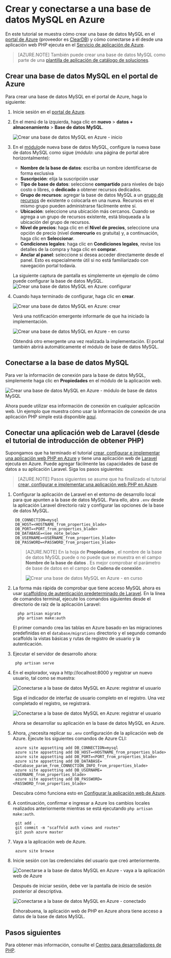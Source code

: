 <properties
    pageTitle="Crear y conectarse a una base de datos MySQL en Azure"
    description="Obtenga información sobre cómo usar el portal de Azure para crear una base de datos MySQL y, a continuación, conectarse a él desde una aplicación web PHP en Azure."
    documentationCenter="php"
    services="app-service\web"
    authors="cephalin"
    manager="wpickett"
    editor=""
    tags="mysql"/>

<tags
    ms.service="multiple"
    ms.workload="data-management"
    ms.tgt_pltfrm="na"
    ms.devlang="PHP"
    ms.topic="article"
    ms.date="08/11/2016"
    ms.author="robmcm;cephalin"/>

# <a name="create-and-connect-to-a-mysql-database-in-azure"></a>Crear y conectarse a una base de datos MySQL en Azure

En este tutorial se muestra cómo crear una base de datos MySQL en el [portal de Azure](https://portal.azure.com) (proveedor es [ClearDB](http://www.cleardb.com/)) y cómo conectarse a él desde una aplicación web PHP ejecuta en el [Servicio de aplicación de Azure](./app-service/app-service-value-prop-what-is.md). 

> [AZURE.NOTE] También puede crear una base de datos MySQL como parte de una [plantilla de aplicación de catálogo de soluciones](./app-service-web/app-service-web-create-web-app-from-marketplace.md).

## <a name="create-a-mysql-database-in-azure-portal"></a>Crear una base de datos MySQL en el portal de Azure

Para crear una base de datos MySQL en el portal de Azure, haga lo siguiente:

1. Inicie sesión en el [portal de Azure](https://portal.azure.com).

2. En el menú de la izquierda, haga clic en **nuevo** > **datos + almacenamiento** > **Base de datos MySQL**.

    ![Crear una base de datos MySQL en Azure - inicio](./media/store-php-create-mysql-database/create-db-1-start.png)

2. En el [módulo](azure-portal-overview.md)de nueva base de datos MySQL, configure la nueva base de datos MySQL como sigue (*módulo*: una página de portal abre horizontalmente):

    - **Nombre de la base de datos**: escriba un nombre identificarse de forma exclusiva
    - **Suscripción**: elija la suscripción usar
    - **Tipo de base de datos**: seleccione **compartido** para niveles de bajo costo o libres, o **dedicado** a obtener recursos dedicados. 
    - **Grupo de recursos**: agregar la base de datos MySQL a un [grupo de recursos](../azure-resource-manager/resource-group-overview.md) de existente o colocarla en una nueva. Recursos en el mismo grupo pueden administrarse fácilmente entre sí.
    - **Ubicación**: seleccione una ubicación más cercanos. Cuando se agrega a un grupo de recursos existente, está bloqueada a la ubicación del grupo de recursos.
    - **Nivel de precios**: haga clic en el **Nivel de precios**, seleccione una opción de precio (nivel de**mercurio** es gratuita) y, a continuación, haga clic en **Seleccionar**. 
    - **Condiciones legales**: haga clic en **Condiciones legales**, revise los detalles de la compra y haga clic en **comprar**.
    - **Anclar al panel**: seleccione si desea acceder directamente desde el panel. Esto es especialmente útil si no está familiarizado con navegación portal todavía.
    
    La siguiente captura de pantalla es simplemente un ejemplo de cómo puede configurar la base de datos MySQL.  
    ![Crear una base de datos MySQL en Azure: configurar](./media/store-php-create-mysql-database/create-db-2-configure.png)

3. Cuando haya terminado de configurar, haga clic en **crear**.

    ![Crear una base de datos MySQL en Azure: crear](./media/store-php-create-mysql-database/create-db-3-create.png)

    Verá una notificación emergente informarle de que ha iniciado la implementación.

    ![Crear una base de datos MySQL en Azure - en curso](./media/store-php-create-mysql-database/create-db-4-started-status.png)

    Obtendrá otro emergente una vez realizada la implementación. El portal también abrirá automáticamente el módulo de base de datos MySQL.

<a name="connect"></a>
## <a name="connect-to-your-mysql-database"></a>Conectarse a la base de datos MySQL

Para ver la información de conexión para la base de datos MySQL, simplemente haga clic en **Propiedades** en el módulo de la aplicación web.
    
![Crear una base de datos MySQL en Azure - módulo de base de datos MySQL](./media/store-php-create-mysql-database/create-db-5-finished-db-blade.png)

Ahora puede utilizar esa información de conexión en cualquier aplicación web. Un ejemplo que muestra cómo usar la información de conexión de una aplicación PHP simple está disponible [aquí](https://github.com/WindowsAzure/azure-sdk-for-php-samples/tree/master/tasklist-mysql).

## <a name="connect-a-laravel-web-app-from-the-php-get-started-tutorial"></a>Conectar una aplicación web de Laravel (desde el tutorial de introducción de obtener PHP)

Supongamos que ha terminado el tutorial [crear, configurar e implementar una aplicación web PHP en Azure](./app-service-web/app-service-web-php-get-started.md) y tiene una aplicación web de [Laravel](https://www.laravel.com/) ejecuta en Azure. Puede agregar fácilmente las capacidades de base de datos a su aplicación Laravel. Siga los pasos siguientes:

>[AZURE.NOTE] Pasos siguientes se asume que ha finalizado el tutorial [crear, configurar e implementar una aplicación web PHP en Azure](./app-service-web/app-service-web-php-get-started.md).

1. Configurar la aplicación de Laravel en el entorno de desarrollo local para que apunten a la base de datos MySQL. Para ello, abra `.env` desde la aplicación Laravel directorio raíz y configurar las opciones de la base de datos MySQL.

        DB_CONNECTION=mysql
        DB_HOST=<HOSTNAME_from_properties_blade>
        DB_PORT=<PORT_from_properties_blade>
        DB_DATABASE=<see_note_below>
        DB_USERNAME=<USERNAME_from_properties_blade>
        DB_PASSWORD=<PASSWORD_from_properties_blade>

    >[AZURE.NOTE] En la hoja de **Propiedades** , el nombre de la base de datos MySQL puede o no puede que se muestra en el campo **Nombre de la base de datos** . Es mejor comprobar el parámetro de base de datos en el campo de **Cadena de conexión** . 
    >
    >![Crear una base de datos MySQL en Azure - en curso](./media/store-php-create-mysql-database/connect-db-1-database-name.png)

2. La forma más rápida de comprobar que tiene acceso MySQL ahora es usar [scaffolding de autenticación predeterminado de Laravel](https://laravel.com/docs/5.2/authentication#authentication-quickstart). En la línea de comandos terminal, ejecute los comandos siguientes desde el directorio de raíz de la aplicación Laravel:

         php artisan migrate
         php artisan make:auth

    El primer comando crea las tablas en Azure basado en las migraciones predefinidas en el `database/migrations` directorio y el segundo comando scaffolds la vistas básicas y rutas de registro de usuario y la autenticación.

3. Ejecutar el servidor de desarrollo ahora:

        php artisan serve

4. En el explorador, vaya a http://localhost:8000 y registrar un nuevo usuario, tal como se muestra:

    ![Conectarse a la base de datos MySQL en Azure: registrar el usuario](./media/store-php-create-mysql-database/connect-db-2-development-server.png)

    Siga el indicador de interfaz de usuario completo en el registro. Una vez completado el registro, se registrará.
    
    ![Conectarse a la base de datos MySQL en Azure: registrar el usuario](./media/store-php-create-mysql-database/connect-db-3-registered-user.png)

    Ahora se desarrollar su aplicación en la base de datos MySQL en Azure.

5. Ahora, ¿necesita replicar su `.env` configuración de la aplicación web de Azure. Ejecute los siguientes comandos de Azure CLI:

        azure site appsetting add DB_CONNECTION=mysql
        azure site appsetting add DB_HOST=<HOSTNAME_from_properties_blade>
        azure site appsetting add DB_PORT=<PORT_from_properties_blade>
        azure site appsetting add DB_DATABASE=<Database_param_from_CONNECTION_INFO_from_properties_blade>
        azure site appsetting add DB_USERNAME=<USERNAME_from_properties_blade>
        azure site appsetting add DB_PASSWORD=<PASSWORD_from_properties_blade>

    Descubra cómo funciona esto en [Configurar la aplicación web de Azure](./app-service-web/app-service-web-php-get-started.md#configure).

6. A continuación, confirmar e ingresar a Azure los cambios locales realizados anteriormente mientras se está ejecutando `php artisan make:auth`.

        git add .
        git commit -m "scaffold auth views and routes"
        git push azure master

7. Vaya a la aplicación web de Azure.

        azure site browse

8. Inicie sesión con las credenciales del usuario que creó anteriormente.

    ![Conectarse a la base de datos MySQL en Azure - vaya a la aplicación web de Azure](./media/store-php-create-mysql-database/connect-db-4-browse-azure-webapp.png)

    Después de iniciar sesión, debe ver la pantalla de inicio de sesión posterior al descriptiva.
    
    ![Conectarse a la base de datos MySQL en Azure - conectado](./media/store-php-create-mysql-database/connect-db-5-logged-in.png)

    Enhorabuena, la aplicación web de PHP en Azure ahora tiene acceso a datos de la base de datos MySQL. 

## <a name="next-steps"></a>Pasos siguientes

Para obtener más información, consulte el [Centro para desarrolladores de PHP](/develop/php/).
